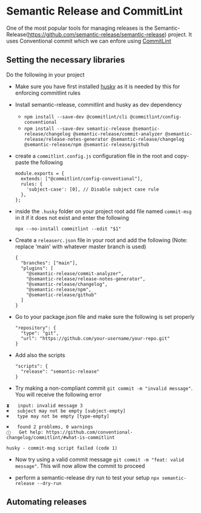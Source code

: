 # Semantic Release and CommitLint

One of the most popular tools for managing releases is the Semantic-Release(https://github.com/semantic-release/semantic-release) project. It uses Conventional commit which we can enfore using [CommitLint](https://github.com/conventional-changelog/commitlint/#what-is-commitlint)

## Setting the necessary libraries

Do the following in your project

* Make sure you have first installed [husky](/docs/HUSKY.md) as it is needed by this for enforcing commitlint rules
* Install semantic-release, commitlint and husky as dev dependency 
  * `npm install --save-dev @commitlint/cli @commitlint/config-conventional`
  * `npm install --save-dev semantic-release @semantic-release/changelog @semantic-release/commit-analyzer @semantic-release/release-notes-generator @semantic-release/changelog @semantic-release/npm @semantic-release/github`

* create a `commitlint.config.js` configuration file in the root and copy-paste the following

    ```
    module.exports = {
      extends: ["@commitlint/config-conventional"],
      rules: {
        'subject-case': [0], // Disable subject case rule
      },
    };

    ```

* inside the `.husky` folder on your project root add file named `commit-msg` in it if it does not exist and enter the following

    ```
    npx --no-install commitlint --edit "$1"

    ```

* Create a `releaserc.json` file in your root and add the following (Note: replace 'main' with whatever master branch is used)

    ```
    {
      "branches": ["main"],
      "plugins": [
        "@semantic-release/commit-analyzer",
        "@semantic-release/release-notes-generator",
        "@semantic-release/changelog",
        "@semantic-release/npm",
        "@semantic-release/github"
      ]
    }
    ```

* Go to your package.json file and make sure the following is set properly

    ```
    "repository": {
      "type": "git",
      "url": "https://github.com/your-username/your-repo.git"
    }
    ```

* Add also the scripts

    ```
    "scripts": {
      "release": "semantic-release"
    }
    ```

* Try making a non-compliant commit `git commit -m "invalid message"`. You will receive the following error

```
⧗   input: invalid message 3
✖   subject may not be empty [subject-empty]
✖   type may not be empty [type-empty]

✖   found 2 problems, 0 warnings
ⓘ   Get help: https://github.com/conventional-changelog/commitlint/#what-is-commitlint

husky - commit-msg script failed (code 1)
```

* Now try using a valid commit message `git commit -m "feat: valid message"`. This will now allow the commit to proceed

* perform a semantic-release dry run to test your setup `npx semantic-release --dry-run`

## Automating releases

